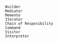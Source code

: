     Builder
    Mediator
    Memento
    Iterator
    Chain of Resposibility
    Command
    Visitor
    Interpreter